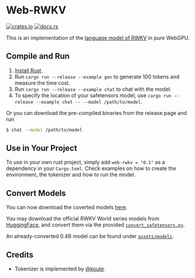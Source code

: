 # Web-RWKV
[![crates.io](https://img.shields.io/crates/v/web-rwkv)](https://crates.io/crates/web-rwkv)
[![docs.rs](https://docs.rs/web-rwkv/badge.svg)](https://docs.rs/web-rwkv)

This is an implementation of the [language model of RWKV](https://github.com/BlinkDL/RWKV-LM) in pure WebGPU.

## Compile and Run
1. [Install Rust](https://rustup.rs/).
2. Run `cargo run --release --example gen` to generate 100 tokens and measure the time cost.
3. Run `cargo run --release --example chat` to chat with the model.
4. To specify the location of your safetensors model, use `cargo run --release --example chat -- --model /path/to/model`.

Or you can download the pre-compiled binaries from the release page and run
```bash
$ chat --model /path/to/model
```

## Use in Your Project
To use in your own rust project, simply add `web-rwkv = "0.1"` as a dependency in your `Cargo.toml`.
Check examples on how to create the environment, the tokenizer and how to run the model.

## Convert Models
You can now download the coverted models [here](https://huggingface.co/cgisky/RWKV-safetensors-fp16).

You may download the official RWKV World series models from [HuggingFace](https://huggingface.co/BlinkDL/rwkv-4-world), and convert them via the provided [`convert_safetensors.py`](convert_safetensors.py).

An already-converted 0.4B model can be found under [`assets/models`](assets/models/RWKV-4-World-0.4B-v1-20230529-ctx4096.st).

## Credits
- Tokenizer is implemented by [@koute](https://github.com/koute/rwkv_tokenizer).